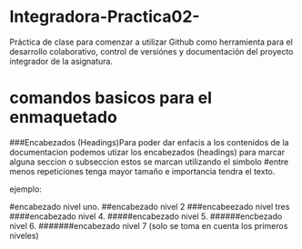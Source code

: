 # Integradora-Practica02-
Práctica de clase para comenzar a utilizar Github como herramienta para el desarrollo colaborativo, control de versiónes y documentación del proyecto integrador de la asignatura.

# comandos basicos para el enmaquetado

###Encabezados (Headings)Para poder dar enfacis a los contenidos de la documentacion podemos utizar los encabezados (headings) para marcar alguna seccion o subseccion estos se marcan utilizando el simbolo #entre menos repeticiones tenga mayor tamaño e importancia tendra el texto.

ejemplo:

#encabezado nivel uno.
##encabezado nivel 2
###encabeezado nivel tres
####encabezado nivel 4.
#####encabezado nivel 5.
######encbezado nivel 6.
#######encabezado nivel 7 (solo se toma en cuenta los primeros niveles)
